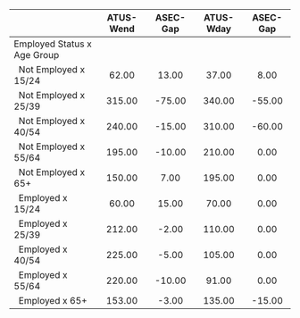 
|                      |    ATUS-Wend |     ASEC-Gap |    ATUS-Wday |     ASEC-Gap |
| -------------------- | :----------: | :----------: | :----------: | :----------: |
| Employed Status x Age Group |              |              |              |              |
| &nbsp;&nbsp;Not Employed x 15/24 |        62.00 |        13.00 |        37.00 |         8.00 |
| &nbsp;&nbsp;Not Employed x 25/39 |       315.00 |       -75.00 |       340.00 |       -55.00 |
| &nbsp;&nbsp;Not Employed x 40/54 |       240.00 |       -15.00 |       310.00 |       -60.00 |
| &nbsp;&nbsp;Not Employed x 55/64 |       195.00 |       -10.00 |       210.00 |         0.00 |
| &nbsp;&nbsp;Not Employed x 65+ |       150.00 |         7.00 |       195.00 |         0.00 |
| &nbsp;&nbsp;Employed x 15/24 |        60.00 |        15.00 |        70.00 |         0.00 |
| &nbsp;&nbsp;Employed x 25/39 |       212.00 |        -2.00 |       110.00 |         0.00 |
| &nbsp;&nbsp;Employed x 40/54 |       225.00 |        -5.00 |       105.00 |         0.00 |
| &nbsp;&nbsp;Employed x 55/64 |       220.00 |       -10.00 |        91.00 |         0.00 |
| &nbsp;&nbsp;Employed x 65+ |       153.00 |        -3.00 |       135.00 |       -15.00 |


